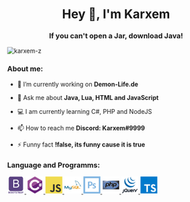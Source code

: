 <h1 align="center">Hey 👋, I'm Karxem</h1>
<h3 align="center">If you can't open a Jar, download Java!</h3>

<p align="left"> <img src="https://komarev.com/ghpvc/?username=zeroday-z&label=Profile%20views&color=0e75b6&style=flat" alt="karxem-z" /> </p>

<h3 align="left">About me:</h3>

- 🔭 I’m currently working on **Demon-Life.de**

- 💬 Ask me about **Java, Lua, HTML and JavaScript**

- 💻 I am currently learning C#, PHP and NodeJS

- 📫 How to reach me **Discord: Karxem#9999**

- ⚡ Funny fact **!false, its funny cause it is true**


<h3 align="left">Language and Programms:</h3>
<p align="left"> <a href="https://raw.githubusercontent.com/devicons/devicon/master/icons/java/java-original.svg" target="_blank"> <a href="https://getbootstrap.com" target="_blank"> <img src="https://raw.githubusercontent.com/devicons/devicon/master/icons/bootstrap/bootstrap-plain-wordmark.svg" alt="bootstrap" width="40" height="40"/> </a> <a href="https://www.w3schools.com/cs/" target="_blank"> <img src="https://raw.githubusercontent.com/devicons/devicon/master/icons/csharp/csharp-original.svg" alt="csharp" width="40" height="40"/> </a> <a href="https://developer.mozilla.org/en-US/docs/Web/JavaScript" target="_blank"> <img src="https://raw.githubusercontent.com/devicons/devicon/master/icons/javascript/javascript-original.svg" alt="javascript" width="40" height="40"/> </a> <a href="https://www.mysql.com/" target="_blank"> <img src="https://raw.githubusercontent.com/devicons/devicon/master/icons/mysql/mysql-original-wordmark.svg" alt="mysql" width="40" height="40"/> </a> <a href="https://www.photoshop.com/en" target="_blank"> <img src="https://raw.githubusercontent.com/devicons/devicon/master/icons/photoshop/photoshop-line.svg" alt="photoshop" width="40" height="40"/> </a> <a href="https://www.php.net" target="_blank"> <img src="https://raw.githubusercontent.com/devicons/devicon/master/icons/php/php-original.svg" alt="php" width="40" height="40"/> </a> <a href="https://reactjs.org/" target="_blank"> <img src="https://raw.githubusercontent.com/devicons/devicon/master/icons/jquery/jquery-original-wordmark.svg" alt="react" width="40" height="40"/> </a> <a href="https://www.typescriptlang.org/" target="_blank"> <img src="https://raw.githubusercontent.com/devicons/devicon/master/icons/typescript/typescript-original.svg" alt="typescript" width="40" height="40"/> </a> </p>
